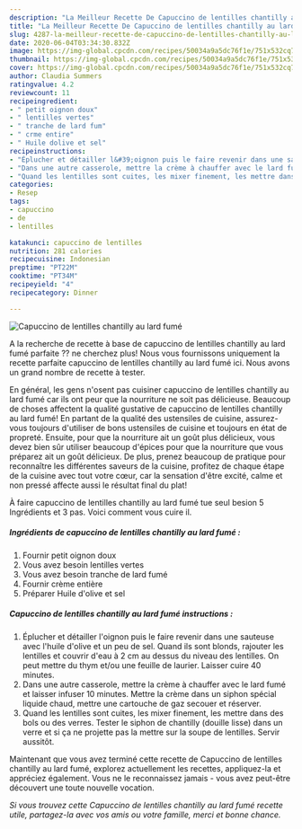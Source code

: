 ```yaml
---
description: "La Meilleur Recette De Capuccino de lentilles chantilly au lard fumé"
title: "La Meilleur Recette De Capuccino de lentilles chantilly au lard fumé"
slug: 4287-la-meilleur-recette-de-capuccino-de-lentilles-chantilly-au-lard-fume
date: 2020-06-04T03:34:30.832Z
image: https://img-global.cpcdn.com/recipes/50034a9a5dc76f1e/751x532cq70/capuccino-de-lentilles-chantilly-au-lard-fume-photo-principale-de-la-recette.jpg
thumbnail: https://img-global.cpcdn.com/recipes/50034a9a5dc76f1e/751x532cq70/capuccino-de-lentilles-chantilly-au-lard-fume-photo-principale-de-la-recette.jpg
cover: https://img-global.cpcdn.com/recipes/50034a9a5dc76f1e/751x532cq70/capuccino-de-lentilles-chantilly-au-lard-fume-photo-principale-de-la-recette.jpg
author: Claudia Summers
ratingvalue: 4.2
reviewcount: 11
recipeingredient:
- " petit oignon doux"
- " lentilles vertes"
- " tranche de lard fum"
- " crme entire"
- " Huile dolive et sel"
recipeinstructions:
- "Éplucher et détailler l&#39;oignon puis le faire revenir dans une sauteuse avec l&#39;huile d&#39;olive et un peu de sel. Quand ils sont blonds, rajouter les lentilles et couvrir d&#39;eau à 2 cm au dessus du niveau des lentilles. On peut mettre du thym et/ou une feuille de laurier. Laisser cuire 40 minutes."
- "Dans une autre casserole, mettre la crème à chauffer avec le lard fumé et laisser infuser 10 minutes. Mettre la crème dans un siphon spécial liquide chaud, mettre une cartouche de gaz secouer et réserver."
- "Quand les lentilles sont cuites, les mixer finement, les mettre dans des bols ou des verres. Tester le siphon de chantilly (douille lisse) dans un verre et si ça ne projette pas la mettre sur la soupe de lentilles. Servir aussitôt."
categories:
- Resep
tags:
- capuccino
- de
- lentilles

katakunci: capuccino de lentilles 
nutrition: 281 calories
recipecuisine: Indonesian
preptime: "PT22M"
cooktime: "PT34M"
recipeyield: "4"
recipecategory: Dinner

---
```



![Capuccino de lentilles chantilly au lard fumé](https://img-global.cpcdn.com/recipes/50034a9a5dc76f1e/751x532cq70/capuccino-de-lentilles-chantilly-au-lard-fume-photo-principale-de-la-recette.jpg)

A la recherche de recette à base de capuccino de lentilles chantilly au lard fumé parfaite ?? ne cherchez plus! Nous vous fournissons uniquement la recette parfaite capuccino de lentilles chantilly au lard fumé ici. Nous avons un grand nombre de recette à tester.

En général, les gens n'osent pas cuisiner capuccino de lentilles chantilly au lard fumé car ils ont peur que la nourriture ne soit pas délicieuse. Beaucoup de choses affectent la qualité gustative de capuccino de lentilles chantilly au lard fumé! En partant de la qualité des ustensiles de cuisine, assurez-vous toujours d'utiliser de bons ustensiles de cuisine et toujours en état de propreté. Ensuite, pour que la nourriture ait un goût plus délicieux, vous devez bien sûr utiliser beaucoup d'épices pour que la nourriture que vous préparez ait un goût délicieux. De plus, prenez beaucoup de pratique pour reconnaître les différentes saveurs de la cuisine, profitez de chaque étape de la cuisine avec tout votre cœur, car la sensation d'être excité, calme et non pressé affecte aussi le résultat final du plat!

<!--inarticleads1-->

À faire capuccino de lentilles chantilly au lard fumé tue seul besion 5 Ingrédients et 3 pas. Voici comment vous cuire il.

##### Ingrédients de capuccino de lentilles chantilly au lard fumé :

1. Fournir  petit oignon doux
1. Vous avez besoin  lentilles vertes
1. Vous avez besoin  tranche de lard fumé
1. Fournir  crème entière
1. Préparer  Huile d&#39;olive et sel




<!--inarticleads2-->

##### Capuccino de lentilles chantilly au lard fumé instructions :

1. Éplucher et détailler l&#39;oignon puis le faire revenir dans une sauteuse avec l&#39;huile d&#39;olive et un peu de sel. Quand ils sont blonds, rajouter les lentilles et couvrir d&#39;eau à 2 cm au dessus du niveau des lentilles. On peut mettre du thym et/ou une feuille de laurier. Laisser cuire 40 minutes.
1. Dans une autre casserole, mettre la crème à chauffer avec le lard fumé et laisser infuser 10 minutes. Mettre la crème dans un siphon spécial liquide chaud, mettre une cartouche de gaz secouer et réserver.
1. Quand les lentilles sont cuites, les mixer finement, les mettre dans des bols ou des verres. Tester le siphon de chantilly (douille lisse) dans un verre et si ça ne projette pas la mettre sur la soupe de lentilles. Servir aussitôt.




<!--inarticleads1-->

<p>
Maintenant que vous avez terminé cette recette de Capuccino de lentilles chantilly au lard fumé, explorez actuellement les recettes, appliquez-la et appréciez également. Vous ne le reconnaissez jamais - vous avez peut-être découvert une toute nouvelle vocation.
</p>

<p>
<i>Si vous trouvez cette Capuccino de lentilles chantilly au lard fumé recette utile, partagez-la avec vos amis ou votre famille, merci et bonne chance.</i>
</p>
